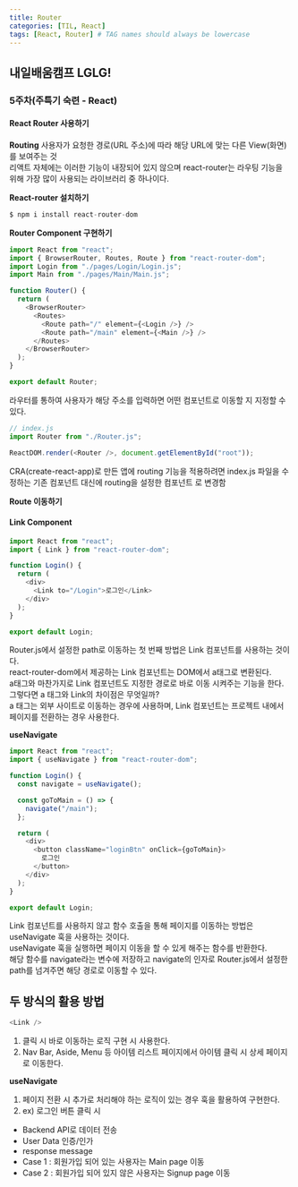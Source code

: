 ```yaml
---
title: Router
categories: [TIL, React]
tags: [React, Router] # TAG names should always be lowercase
---
```


## 내일배움캠프 LGLG!

### 5주차(주특기 숙련 - React)

#### **React Router 사용하기**

**Routing**
사용자가 요청한 경로(URL 주소)에 따라 해당 URL에 맞는 다른 View(화면)를 보여주는 것<br>
리액트 자체에는 이러한 기능이 내장되어 있지 않으며 react-router는 라우팅 기능을 위해 가장 많이 사용되는 라이브러리 중 하나이다.

**React-router 설치하기**

```js
$ npm i install react-router-dom
```

**Router Component 구현하기**

```js
import React from "react";
import { BrowserRouter, Routes, Route } from "react-router-dom";
import Login from "./pages/Login/Login.js";
import Main from "./pages/Main/Main.js";

function Router() {
  return (
    <BrowserRouter>
      <Routes>
        <Route path="/" element={<Login />} />
        <Route path="/main" element={<Main />} />
      </Routes>
    </BrowserRouter>
  );
}

export default Router;
```

라우터를 통하여 사용자가 해당 주소를 입력하면 어떤 컴포넌트로 이동할 지 지정할 수 있다.

```js
// index.js
import Router from "./Router.js";

ReactDOM.render(<Router />, document.getElementById("root"));
```

CRA(create-react-app)로 만든 앱에 routing 기능을 적용하려면 index.js 파일을 수정하는 기존 <App /> 컴포넌트 대신에 routing을 설정한 컴포넌트 <Router />로 변경함

**Route 이동하기**<br>

#### **Link Component**

```js
import React from "react";
import { Link } from "react-router-dom";

function Login() {
  return (
    <div>
      <Link to="/Login">로그인</Link>
    </div>
  );
}

export default Login;
```

Router.js에서 설정한 path로 이동하는 첫 번째 방법은 Link 컴포넌트를 사용하는 것이다.<br>
react-router-dom에서 제공하는 Link 컴포넌트는 DOM에서 a태그로 변환된다.<br>
a태그와 마찬가지로 Link 컴포넌트도 지정한 경로로 바로 이동 시켜주는 기능을 한다.<br>
그렇다면 a 태그와 Link의 차이점은 무엇일까?<br>
a 태그는 외부 사이트로 이동하는 경우에 사용하며, Link 컴포넌트는 프로젝트 내에서 페이지를 전환하는 경우 사용한다.

**useNavigate**

```js
import React from "react";
import { useNavigate } from "react-router-dom";

function Login() {
  const navigate = useNavigate();

  const goToMain = () => {
    navigate("/main");
  };

  return (
    <div>
      <button className="loginBtn" onClick={goToMain}>
        로그인
      </button>
    </div>
  );
}

export default Login;
```

Link 컴포넌트를 사용하지 않고 함수 호출을 통해 페이지를 이동하는 방법은 useNavigate 훅을 사용하는 것이다.<br>
useNavigate 훅을 실행하면 페이지 이동을 할 수 있게 해주는 함수를 반환한다.<br>
해당 함수를 navigate라는 변수에 저장하고 navigate의 인자로 Router.js에서 설정한 path를 넘겨주면 해당 경로로 이동할 수 있다.

## 두 방식의 활용 방법

```js
<Link />
```

1. 클릭 시 바로 이동하는 로직 구현 시 사용한다.
2. Nav Bar, Aside, Menu 등 아이템 리스트 페이지에서 아이템 클릭 시 상세 페이지로 이동한다.

**useNavigate**

1. 페이지 전환 시 추가로 처리해야 하는 로직이 있는 경우 훅을 활용하여 구현한다.
2. ex) 로그인 버튼 클릭 시

- Backend API로 데이터 전송
- User Data 인증/인가
- response message
- Case 1 : 회원가입 되어 있는 사용자는 Main page 이동
- Case 2 : 회원가입 되어 있지 않은 사용자는 Signup page 이동
